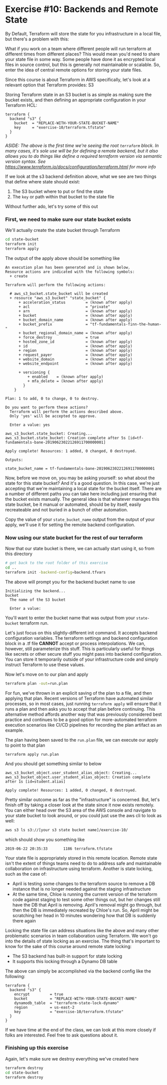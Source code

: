 # Exercise #10: Backends and Remote State

By Default, Terraform will store the state for you infrastructure in a local file, but there's a problem with this:

What if you work on a team where different people will run terraform at different times from different places? This
would mean you'd need to share your state file in some way. Some people have done it as encrypted local files in source
control, but this is generally not maintainable or scalable. So, enter the idea of central remote options for storing
your state files.

Since this course is about Terraform in AWS specifically, let's look at a relevant option that Terraform provides: S3

Storing Terraform state in an S3 bucket is as simple as making sure the bucket exists, and then defining an appropriate
configuration in your Terraform HCL:

```hcl
terraform {
  backend "s3" {
    bucket  = "REPLACE-WITH-YOUR-STATE-BUCKET-NAME"
    key     = "exercise-10/terraform.tfstate"
  }
}
```

_ASIDE: The above is the first time we're seeing the root `terraform` block. In many cases, it's sole use will
be for defining a remote backend, but it also allows you to do things like define a required terraform version via
semantic version syntax. See https://www.terraform.io/docs/configuration/terraform.html for more info_

If we look at the s3 backend definition above, what we see are two things that define where state should exist:

1. The S3 bucket where to put or find the state
1. The `key` or path within that bucket to the state file

Without further ado, let's try some of this out

### First, we need to make sure our state bucket exists

We'll actually create the state bucket through Terraform

```bash
cd state-bucket
terraform init
terraform apply
```

The output of the apply above should be something like

```
An execution plan has been generated and is shown below.
Resource actions are indicated with the following symbols:
  + create

Terraform will perform the following actions:

  # aws_s3_bucket.state_bucket will be created
  + resource "aws_s3_bucket" "state_bucket" {
      + acceleration_status         = (known after apply)
      + acl                         = "private"
      + arn                         = (known after apply)
      + bucket                      = (known after apply)
      + bucket_domain_name          = (known after apply)
      + bucket_prefix               = "tf-fundamentals-finn-the-human-"
      + bucket_regional_domain_name = (known after apply)
      + force_destroy               = true
      + hosted_zone_id              = (known after apply)
      + id                          = (known after apply)
      + region                      = (known after apply)
      + request_payer               = (known after apply)
      + website_domain              = (known after apply)
      + website_endpoint            = (known after apply)

      + versioning {
          + enabled    = (known after apply)
          + mfa_delete = (known after apply)
        }
    }

Plan: 1 to add, 0 to change, 0 to destroy.

Do you want to perform these actions?
  Terraform will perform the actions described above.
  Only 'yes' will be accepted to approve.

  Enter a value: yes

aws_s3_bucket.state_bucket: Creating...
aws_s3_bucket.state_bucket: Creation complete after 5s [id=tf-fundamentals-bane-20190623022126911700000001]

Apply complete! Resources: 1 added, 0 changed, 0 destroyed.

Outputs:

state_bucket_name = tf-fundamentals-bane-20190623022126911700000001
```

Now, before we move on, you may be asking yourself: so what about the state for this state bucket? And it's a good
question. In this case, we're just accepting that we're maintaining a local state for the bucket itself. There are a
number of different paths you can take here including just ensuring that the bucket exists manually. The general idea
is that whatever manages this state bucket, be it manual or automated, should be by itself, easily recreateable and
not buried in a bunch of other automation.

Copy the value of your `state_bucket_name` output from the output of your apply, we'll use it for setting the remote
backend configuration.

### Now using our state bucket for the rest of our terraform

Now that our state bucket is there, we can actually start using it, so from this directory

```bash
# get back to the root folder of this exercise
cd ..
terraform init -backend-config=backend.tfvars
```

The above will prompt you for the backend bucket name to use

```
Initializing the backend...
bucket
  The name of the S3 bucket

  Enter a value:
```

You'll want to enter the bucket name that was output from your `state-bucket` terraform run.

Let's just focus on this slightly-different init command. It accepts backend configuration variables. The
terraform settings and backend configuration block in a .tf file **CANNOT** accept or process interpolations. We can,
however, still parameterize this stuff. This is particularly useful for things like secrets or other secure stuff
you might pass into backend configuration. You can store it temporarily outside of your infrastructure code and
simply instruct Terraform to use these values.

Now let's move on to our plan and apply

```bash
terraform plan -out=run.plan
```

For fun, we've thrown in an explicit saving of the plan to a file, and then applying that plan. Recent versions of
Terraform have automated similar processes, so in most cases, just running `terraform apply` will ensure that it runs
a plan and then asks you to accept that plan before continuing. This alternative method affords another way that was
previously considered best practice and continues to be a good option for more-automated terraform execution scenarios
like CI/CD pipelines for recording the plan artifact as an example.

The plan having been saved to the `run.plan` file, we can execute our apply to point to that plan

```
terraform apply run.plan
```

And you should get something similar to below

```
aws_s3_bucket_object.user_student_alias_object: Creating...
aws_s3_bucket_object.user_student_alias_object: Creation complete after 1s [id=student.alias]

Apply complete! Resources: 1 added, 0 changed, 0 destroyed.

```

Pretty similar outcome as far as the "infrastructure" is concerned. But, let's finish off by taking a closer look at the
state since it now exists remotely. You can either head over the S3 area of the AWS console and navigate to your state bucket
to look around, or you could just use the aws cli to look as well:

```bash
aws s3 ls s3://[your s3 state bucket name]/exercise-10/
```

which should show you something like

```
2019-06-22 20:35:33       1186 terraform.tfstate
```

Your state file is appropriately stored in this remote location. Remote state isn't the extent of things teams need to do to
address safe and maintainable collaboration on infrastructure using terraform. Another is state locking, such as the case of:

* April is testing some changes to the terraform source to remove a DB instance that is no longer needed against the staging infrastructure
* At the same time, Chloe is running the current version of the terraform code against staging to test some other things out, but her changes still have the DB that April is removing. April's removal might go through, but then the DB is immediately recreated by Chloe's run. So, April might be scratching her head in 10 minutes wondering how that DB is suddenly there again

Locking the state file can address situations like the above and many other problematic scenarios in team collaboration using Terraform. We won't go into the details of state locking as an exercise. The thing that's important to know for the sake of this course around remote state locking:

* The S3 backend has built-in support for state locking
* It supports this locking through a Dynamo DB table

The above can simply be accomplished via the backend config like the following:

```hcl
terraform {
  backend "s3" {
    encrypt         = true
    bucket          = "REPLACE-WITH-YOUR-STATE-BUCKET-NAME"
    dynamodb_table  = "terraform-state-lock-dynamo"
    region          = us-east-2
    key             = "exercise-10/terraform.tfstate"
  }
}
```

If we have time at the end of the class, we can look at this more closely if folks are interested. Feel free to ask questions about it.

### Finishing up this exercise

Again, let's make sure we destroy everything we've created here

```bash
terraform destroy
cd state-bucket
terraform destroy
```
